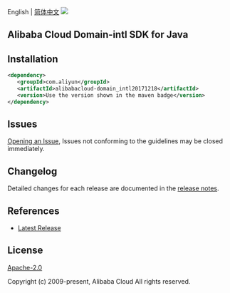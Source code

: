 English | [简体中文](README-CN.md)
![](https://aliyunsdk-pages.alicdn.com/icons/AlibabaCloud.svg)

## Alibaba Cloud Domain-intl SDK for Java

## Installation

```xml
<dependency>
   <groupId>com.aliyun</groupId>
   <artifactId>alibabacloud-domain_intl20171218</artifactId>
   <version>Use the version shown in the maven badge</version>
</dependency>
```

## Issues
[Opening an Issue](https://github.com/aliyun/alibabacloud-java-async-sdk/issues/new), Issues not conforming to the guidelines may be closed immediately.

## Changelog
Detailed changes for each release are documented in the [release notes](./ChangeLog.txt).

## References
* [Latest Release](https://github.com/aliyun/alibabacloud-async-java-sdk/)

## License
[Apache-2.0](http://www.apache.org/licenses/LICENSE-2.0)

Copyright (c) 2009-present, Alibaba Cloud All rights reserved.